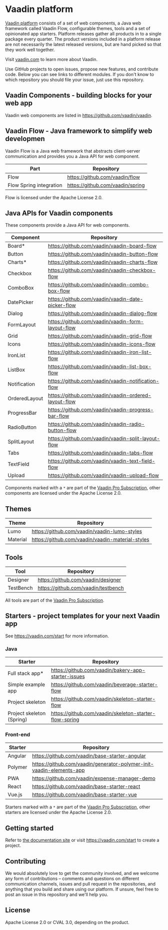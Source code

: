 # Vaadin platform

[Vaadin platform](https://vaadin.com/) consists of a set of web components, a Java web framework called Vaadin Flow, configurable themes, tools and a set of opinionated app starters. Platform releases gather all products in to a single package every quarter. The product versions included in a platform release are not necessarily the latest released versions, but are hand picked so that they work well together.

Visit [vaadin.com](https://vaadin.com/) to learn more about Vaadin. 

Use GitHub projects to open issues, propose new features, and contribute code. Below you can see links to different modules. If you don't know to which repository you should file your issue, just use this repository.

## Vaadin Components - building blocks for your web app

Vaadin web components are listed in https://github.com/vaadin/vaadin.

## Vaadin Flow - Java framework to simplify web developmen

Vaadin Flow is a Java web framework that abstracts client-server communication and provides you a Java API for web component.

| Part | Repository |
|------|------------|
| Flow | https://github.com/vaadin/flow |
| Flow Spring integration | https://github.com/vaadin/spring |

Flow is licensed under the Apache License 2.0.

## Java APIs for Vaadin components

These components provide a Java API for web components.

| Component | Repository |
|-----------|------------|
| Board* | https://github.com/vaadin/vaadin-board-flow | 
| Button | https://github.com/vaadin/vaadin-button-flow |
| Charts* | https://github.com/vaadin/vaadin-charts-flow |
| Checkbox | https://github.com/vaadin/vaadin-checkbox-flow |
| ComboBox | https://github.com/vaadin/vaadin-combo-box-flow |
| DatePicker | https://github.com/vaadin/vaadin-date-picker-flow |
| Dialog | https://github.com/vaadin/vaadin-dialog-flow |
| FormLayout | https://github.com/vaadin/vaadin-form-layout-flow | 
| Grid | https://github.com/vaadin/vaadin-grid-flow |
| Icons | https://github.com/vaadin/vaadin-icons-flow |
| IronList | https://github.com/vaadin/vaadin-iron-list-flow |
| ListBox | https://github.com/vaadin/vaadin-list-box-flow |
| Notification | https://github.com/vaadin/vaadin-notification-flow |
| OrderedLayout | https://github.com/vaadin/vaadin-ordered-layout-flow | 
| ProgressBar | https://github.com/vaadin/vaadin-progress-bar-flow |
| RadioButton | https://github.com/vaadin/vaadin-radio-button-flow | 
| SplitLayout | https://github.com/vaadin/vaadin-split-layout-flow |
| Tabs | https://github.com/vaadin/vaadin-tabs-flow |
| TextField | https://github.com/vaadin/vaadin-text-field-flow |
| Upload | https://github.com/vaadin/vaadin-upload-flow |

Components marked with a `*` are part of the [Vaadin Pro Subscription](https://vaadin.com/pricing), other components are licensed under the Apache License 2.0. 

## Themes
| Theme | Repository |
|-------|------------|
| Lumo | https://github.com/vaadin/vaadin-lumo-styles |
| Material | https://github.com/vaadin/vaadin-material-styles |

## Tools
| Tool | Repository |
|------|------------|
| Designer | https://github.com/vaadin/designer | 
| TestBench | https://github.com/vaadin/testbench | 

All tools are part of the [Vaadin Pro Subscription](https://vaadin.com/pricing).

## Starters - project templates for your next Vaadin app

See https://vaadin.com/start for more information.

### Java
| Starter | Repository |
|---------|------------|
| Full stack app* | https://github.com/vaadin/bakery-app-starter-issues |
| Simple example app | https://github.com/vaadin/beverage-starter-flow |
| Project skeleton | https://github.com/vaadin/skeleton-starter-flow |
| Project skeleton (Spring) | https://github.com/vaadin/skeleton-starter-flow-spring |

### Front-end
| Starter | Repository |
|---------|------------|
| Angular | https://github.com/vaadin/base-starter-angular |
| Polymer | https://github.com/vaadin/generator-polymer-init-vaadin-elements-app |
| PWA | https://github.com/vaadin/expense-manager-demo |
| React | https://github.com/vaadin/base-starter-react | 
| Vue.js | https://github.com/vaadin/base-starter-vue |

Starters marked with a `*` are part of the [Vaadin Pro Subscription](https://vaadin.com/pricing), other starters are licensed under the Apache License 2.0. 

## Getting started

Refer to [the documentation site](https://vaadin.com/docs) or visit <https://vaadin.com/start> to create a project.

## Contributing

We would absolutely love to get the community involved, and we welcome any form of contributions – comments and questions on different communication channels, issues and pull request in the repositories, and anything that you build and share using our platform. If unsure, feel free to post an issue in this repository and we'll help you.

## License

Apache License 2.0 or CVAL 3.0, depending on the product.
